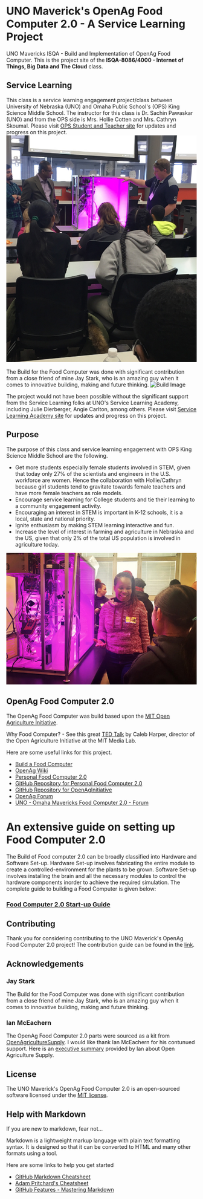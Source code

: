 # UNO Maverick's OpenAg Food Computer 2.0 - A Service Learning Project
UNO Mavericks ISQA - Build and Implementation of OpenAg Food Computer. This is the project site of the **ISQA-8086/4000 - Internet of Things, Big Data and The Cloud** class.

## Service Learning
This class is a service learning engagement project/class between University of Nebraska (UNO) and Omaha Public School's (OPS) King Science Middle School. The instructor for this class is Dr. Sachin Pawaskar (UNO) and from the OPS side is Mrs. Hollie Cotten and Mrs. Cathryn Skoumal. Please visit [OPS Student and Teacher site](docs/ops-kingscience/readme.md) for updates and progress on this project.
![SLA-UNO](images/uno-newsletter-mavfc20.jpg)

The Build for the Food Computer was done with significant contribution from a close friend of mine Jay Stark, who is an amazing guy when it comes to innovative building, making and future thinking.
![Build Image](images/build/FC20-1.jpg)

The project would not have been possible without the significant support from the Service Learning folks at UNO's Service Learning Academy, including Julie Dierberger, Angie Carlton, among others. Please visit [Service Learning Academy site](docs/cec-sla/readme.md) for updates and progress on this project.

## Purpose
The purpose of this class and service learning engagement with OPS King Science Middle School are the following.
* Get more students especially female students involved in STEM, given that today only 27% of the scientists and engineers in the U.S. workforce are women. Hence the collaboration with Hollie/Cathryn because girl students tend to gravitate towards female teachers and have more female teachers as role models.
*	Encourage service learning for College students and tie their learning to a community engagement activity.
*	Encouraging an interest in STEM is important in K-12 schools, it is a local, state and national priority.
*	Ignite enthusiasm by making STEM learning interactive and fun.
*	Increase the level of interest in farming and agriculture in Nebraska and the US, given that only 2% of the total US population is involved in agriculture today.

![SLA-UNO-students](images/uno-newsletter-mavfc20-students.jpg)

## OpenAg Food Computer 2.0
The OpenAg Food Computer was build based upon the [MIT Open Agriculture Initiative](http://openag.media.mit.edu/).

Why Food Computer? - See this great [TED Talk](https://www.youtube.com/watch?v=LEx6K4P4GJc) by Caleb Harper, director of the Open Agriculture Initiative at the MIT Media Lab.

Here are some useful links for this project.
* [Build a Food Computer](https://www.media.mit.edu/posts/build-a-food-computer)
* [OpenAg Wiki](https://wiki.openag.media.mit.edu)
* [Personal Food Computer 2.0](https://wiki.openag.media.mit.edu/food_computer_2)
* [GitHub Repository for Personal Food Computer 2.0](https://github.com/OpenAgInitiative/openag_pfc2)
* [GitHub Repository for OpenAgInitiative](https://github.com/OpenAgInitiative)
* [OpenAg Forum](http://forum.openag.media.mit.edu)
* [UNO - Omaha Mavericks Food Computer 2.0 - Forum](http://forum.openag.media.mit.edu/t/omaha-mavericks-food-computer-2-0-mavfc/3066)

# An extensive guide on setting up Food Computer 2.0
The Build of Food computer 2.0 can be broadly classified into Hardware and Software Set-up.
Hardware Set-up involves fabricating the entire module to create a controlled-environment for the plants to be grown.
Software Set-up involves installing the brain and all the necessary modules to control the hardware components inorder to achieve the required simulation. 
The complete guide to building a Food Computer is given below: 

### <h3>[Food Computer 2.0 Start-up Guide](https://github.com/SachinPawaskarUNO/mav-openag-foodcomputer2.0/blob/master/docs/CompleteGuideFoodComputer.md)</h3>

## Contributing
Thank you for considering contributing to the UNO Maverick's OpenAg Food Computer 2.0 project! The contribution guide can be found in the [link]().

## Acknowledgements
### Jay Stark
The Build for the Food Computer was done with significant contribution from a close friend of mine Jay Stark, who is an amazing guy when it comes to innovative building, making and future thinking.

### Ian McEachern
The OpenAg Food Computer 2.0 parts were sourced as a kit from [OpenAgricultureSupply](https://www.openagriculturesupply.com). I would like thank Ian McEachern for his contunued support. Here is an [executive summary](docs/external-files/OpenAgricultureSupply-ExecutiveSummary.pdf) provided by Ian about Open Agriculture Supply.

## License
The UNO Maverick's OpenAg Food Computer 2.0 is an open-sourced software licensed under the [MIT license](http://opensource.org/licenses/MIT).

## Help with Markdown
If you are new to markdown, fear not...

Markdown is a lightweight markup language with plain text formatting syntax. It is designed so that it can be converted to HTML and many other formats using a tool.

Here are some links to help you get started
* [GitHub Markdown Cheatsheet](https://guides.github.com/pdfs/markdown-cheatsheet-online.pdf)
* [Adam Pritchard's Cheatsheet](https://github.com/adam-p/markdown-here/wiki/Markdown-Cheatsheet)
* [GitHub Features - Mastering Markdown](https://guides.github.com/features/mastering-markdown/)
